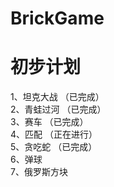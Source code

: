 BrickGame
===

初步计划
===
1、坦克大战	  （已完成）<br>
2、青蛙过河	  （已完成）<br>
3、赛车	  （已完成）<br>
4、匹配	  （正在进行）<br>
5、贪吃蛇	 （已完成）<br>
6、弹球	  <br>
7、俄罗斯方块	  <br>
